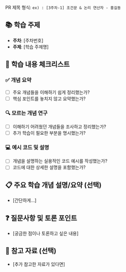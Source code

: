 PR 제목 형식: 
`ex) : [3주차-1] 조건문 & 논리 연산자 - 홍길동`



## 📚 학습 주제
- **주차**: [주차번호]
- **주제**: [학습 주제명]

## 📝 학습 내용 체크리스트

### ✅ 개념 요약
- [ ] 주요 개념들을 이해하기 쉽게 정리했는가?
- [ ] 핵심 포인트를 놓치지 않고 요약했는가?

### 🔍 모르는 개념 연구
- [ ] 이해하기 어려웠던 개념들을 조사하고 정리했는가?
- [ ] 추가 학습이 필요한 부분을 명시했는가?

### 💻 예시 코드 및 설명
- [ ] 개념을 설명하는 실용적인 코드 예시를 작성했는가?
- [ ] 코드에 대한 상세한 설명을 포함했는가?

## 📋 주요 학습 개념 설명/요약 (선택)
- [간단하게...]


## ❓ 질문사항 및 토론 포인트
- [궁금한 점이나 토론하고 싶은 내용]

## 📖 참고 자료 (선택)
- [추가 참고한 자료가 있다면]
